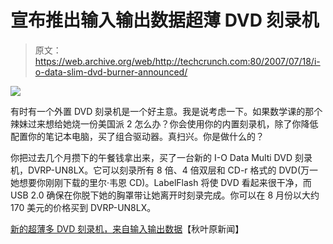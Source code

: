 # 宣布推出输入输出数据超薄 DVD 刻录机

> 原文：<https://web.archive.org/web/http://techcrunch.com:80/2007/07/18/i-o-data-slim-dvd-burner-announced/>

![](img/0aefda616f09279264eed536e1629a1c.png)

有时有一个外置 DVD 刻录机是一个好主意。我是说考虑一下。如果数学课的那个辣妹过来想给她烧一份美国派 2 怎么办？你会使用你的内置刻录机，除了你降低配置你的笔记本电脑，买了组合驱动器。真扫兴。你是做什么的？

你把过去几个月攒下的午餐钱拿出来，买了一台新的 I-O Data Multi DVD 刻录机，DVRP-UN8LX。它可以刻录所有 8 倍、4 倍双层和 CD-r 格式的 DVD(万一她想要你刚刚下载的里尔·韦恩 CD)。LabelFlash 将使 DVD 看起来很干净，而 USB 2.0 确保在你脱下她的胸罩带让她离开时刻录完成。你可以在 8 月份以大约 170 美元的价格买到 DVRP-UN8LX。

[新的超薄多 DVD 刻录机，来自输入输出数据](https://web.archive.org/web/20161012015846/http://www.akihabaranews.com/en/news-14388-New+Slim+Multi+DVD+Burner+and+it%27s+from+I-O+DATA.html)【秋叶原新闻】